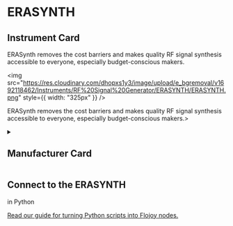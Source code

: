 
# ERASYNTH


## Instrument Card

<div className="flex">

<div>

ERASynth removes the cost barriers and makes quality RF signal synthesis accessible to everyone, especially budget-conscious makers.

</div>

<img src="https://res.cloudinary.com/dhopxs1y3/image/upload/e_bgremoval/v1692118462/Instruments/RF%20Signal%20Generator/ERASYNTH/ERASYNTH.png" style={{ width: "325px" }} />

</div>

ERASynth removes the cost barriers and makes quality RF signal synthesis accessible to everyone, especially budget-conscious makers.>

<details>
<summary><h2>Manufacturer Card</h2></summary>

<img src="https://res.cloudinary.com/dhopxs1y3/image/upload/v1692139600/Instruments/Vendor%20Logos/ERAInstruments.png" style={{ width: "100%", objectFit: "cover" }} />

**ERA Instruments** is a startup technology company based in Istanbul, Turkey. With its young and dynamic engineering team, ERA specializes in: RF Signal Generators. <a href="https://erainstruments.com/#home">Website</a>.

<ul>
  <li>Headquarters: Turkey</li>
  <li>Yearly Revenue (millions, USD): 5.0</li>
</ul>
</details>

## Connect to the ERASYNTH
 in Python

[Read our guide for turning Python scripts into Flojoy nodes.](https://docs.flojoy.ai/custom-nodes/creating-custom-node/)

